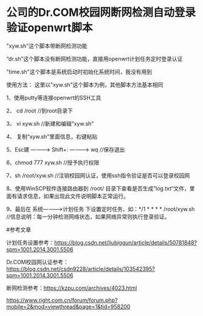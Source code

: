 # 公司的Dr.COM校园网断网检测自动登录验证openwrt脚本

"xyw.sh"这个脚本带断网检测功能

“dr.sh"这个脚本没有断网检测功能，直接用openwrt计划任务定时登录认证

"time.sh"这个脚本是系统启动时初始化系统时间，我没有用到

使用方法：
这里以"xyw.sh"这个脚本为例，其他脚本方法基本相同

1、使用putty等连接openwrt的SSH工具

2、  cd /root        //到root目录下

3、  vi xyw.sh        //新建和编辑"xyw.sh"

4、  复制“xyw.sh"里面信息，右键粘贴

5、Esc建 ————> Shift+: ————> wq       //保存退出 

6、chmod 777 xyw.sh                   //授予执行权限

7、sh /root/xyw.sh                     //注销校园网认证，使用ssh指令验证是否可以登录校园网

8、使用WinSCP软件连接路由器到 /root/ 目录下查看是否生成”log.txt“文件，里面有请求信息，如果出现此文件说明脚本正常运行。

9、最后在 系统————>计划任务 下设置定时任务，如：*/1 * * * * /root/xyw.sh    //信息说明：每一分钟检测网络状态，如果网络异常则执行登录验证。


#参考文章

计划任务设置参考：https://blog.csdn.net/liubiggun/article/details/50781848?spm=1001.2014.3001.5506

Dr.COM校园网认证参考：https://blog.csdn.net/csdn9228/article/details/103542395?spm=1001.2014.3001.5506

断网检测参考：https://kzpu.com/archives/4023.html

https://www.right.com.cn/forum/forum.php?mobile=2&mod=viewthread&page=1&tid=958200
